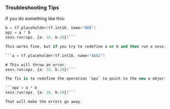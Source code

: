 

### Troubleshooting Tips


If you do something like this:

```a = tf.placeholder(tf.int16, name="AAA")
b = tf.placeholder(tf.int16, name="BBB")
opz = a * b
sess.run(opz, {a: 10, b:20})```

This works fine, but if you try to redefine a or b and then run a session with anything that refers to either, it will throw errors:

```a = tf.placeholder(tf.int16, name="AAA2")

# This will throw an error:
sess.run(opz, {a: 10, b:20})```

The fix is to redefine the operation `opz` to point to the new a object:

```opz = a * b
sess.run(opz, {a: 10, b:20})```

That will make the errors go away.


